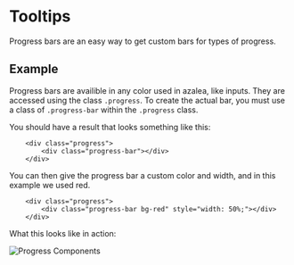 # Tooltips

Progress bars are an easy way to get custom bars for types of progress.

## Example

Progress bars are availible in any color used in azalea, like inputs. They are accessed using the class `.progress`. To create the actual bar, you must use a class of `.progress-bar` within the `.progress` class.

You should have a result that looks something like this:

```
	<div class="progress">
		<div class="progress-bar"></div>
	</div>
```

You can then give the progress bar a custom color and width, and in this example we used red.

```
	<div class="progress">
		<div class="progress-bar bg-red" style="width: 50%;"></div>
	</div>
```

What this looks like in action:

![Progress Components](../assets/progress_component.png)
